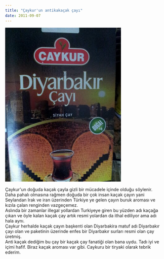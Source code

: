 ```yaml
---
title: "Çaykur'un antikakaçak çayı"
date: 2011-09-07
---
```


![image](/images/wpid-2011-09-07-07-20-20.jpg)

Çaykur'un doğuda kaçak çayla gizli bir mücadele içinde olduğu söylenir.  
Daha pahalı olmasına rağmen doğuda bir çok insan kaçak çayın yani Seylandan Irak ve iran üzerinden Türkiye ye gelen çayın buruk aroması ve kızıla çalan renginden vazgeçemez.  
Aslında bir zamanlar illegal yollardan Turkiyeye giren bu yüzden adı kaçağa çıkan ve öyle kalan kaçak çay artık resmi yolardan da ithal ediliyor ama adı hala aynı.  
Çaykur herhalde kaçak çayın başkenti olan Diyarbakira matuf adı Diyarbakır çayı olan ve paketinin üzerinde enfes bir Diyarbakır surları resmi olan çay üretmiş.  
Anti kaçak dediğim bu çay bir kaçak çay fanatiği olan bana uydu. Tadı iyi ve içimi hafif. Biraz kaçak aroması var gibi. Caykuru bir tiryaki olarak tebrik ederim.
